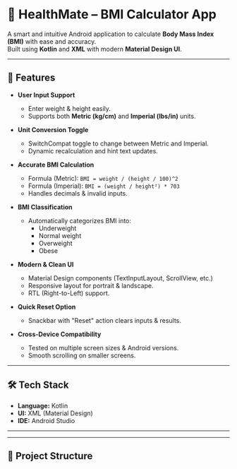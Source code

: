 # 📱 HealthMate – BMI Calculator App  

A smart and intuitive Android application to calculate **Body Mass Index (BMI)** with ease and accuracy.  
Built using **Kotlin** and **XML** with modern **Material Design UI**.  

---

## 🚀 Features  
- **User Input Support**  
  - Enter weight & height easily.  
  - Supports both **Metric (kg/cm)** and **Imperial (lbs/in)** units.  

- **Unit Conversion Toggle**  
  - SwitchCompat toggle to change between Metric and Imperial.  
  - Dynamic recalculation and hint text updates.  

- **Accurate BMI Calculation**  
  - Formula (Metric): `BMI = weight / (height / 100)^2`  
  - Formula (Imperial): `BMI = (weight / height²) * 703`  
  - Handles decimals & invalid inputs.  

- **BMI Classification**  
  - Automatically categorizes BMI into:  
    - Underweight  
    - Normal weight  
    - Overweight  
    - Obese  

- **Modern & Clean UI**  
  - Material Design components (TextInputLayout, ScrollView, etc.)  
  - Responsive layout for portrait & landscape.  
  - RTL (Right-to-Left) support.  

- **Quick Reset Option**  
  - Snackbar with "Reset" action clears inputs & results.  

- **Cross-Device Compatibility**  
  - Tested on multiple screen sizes & Android versions.  
  - Smooth scrolling on smaller screens.  

---

## 🛠️ Tech Stack  
- **Language:** Kotlin  
- **UI:** XML (Material Design)  
- **IDE:** Android Studio  

---



---

## 📂 Project Structure  
